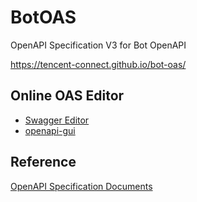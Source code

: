 # BotOAS

OpenAPI Specification V3 for Bot OpenAPI

https://tencent-connect.github.io/bot-oas/

## Online OAS Editor

* [Swagger Editor](https://editor.swagger.io/)
* [openapi-gui](https://mermade.github.io/openapi-gui/)

## Reference

[OpenAPI Specification Documents](https://swagger.io/specification/)
